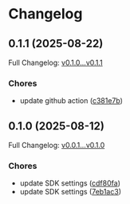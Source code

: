 # Changelog

## 0.1.1 (2025-08-22)

Full Changelog: [v0.1.0...v0.1.1](https://github.com/evrimai/fleet-client/compare/v0.1.0...v0.1.1)

### Chores

* update github action ([c381e7b](https://github.com/evrimai/fleet-client/commit/c381e7bf6e43d386fba8b6a0b97c640fc546252d))

## 0.1.0 (2025-08-12)

Full Changelog: [v0.0.1...v0.1.0](https://github.com/evrimai/fleet-client/compare/v0.0.1...v0.1.0)

### Chores

* update SDK settings ([cdf80fa](https://github.com/evrimai/fleet-client/commit/cdf80fa800399b84a4be3220a6700d29f6e63acf))
* update SDK settings ([7eb1ac3](https://github.com/evrimai/fleet-client/commit/7eb1ac32ce6ee54bffea2c5fdb51d7fdd3d760f1))
